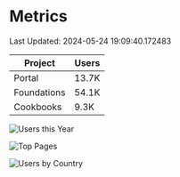 # Metrics 

Last Updated: 2024-05-24 19:09:40.172483

| Project | Users |
| ----- | ----- |
| Portal | 13.7K |
| Foundations | 54.1K |
| Cookbooks | 9.3K |

![Users this Year](metrics/thisyear.png)

![Top Pages](metrics/toppages.png)

![Users by Country](metrics/bycountry.png)


